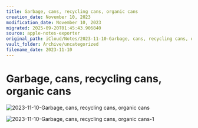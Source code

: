 ```yaml
---
title: Garbage, cans, recycling cans, organic cans
creation_date: November 10, 2023
modification_date: November 10, 2023
migrated: 2025-09-20T01:45:43.906840
source: apple-notes-exporter
original_path: iCloud/Notes/2023-11-10-Garbage, cans, recycling cans, organic cans.md
vault_folder: Archive/uncategorized
filename_date: 2023-11-10
---
```



# Garbage, cans, recycling cans, organic cans
![2023-11-10-Garbage, cans, recycling cans, organic cans](images/2023-11-10-Garbage,%20cans,%20recycling%20cans,%20organic%20cans.jpeg)

![2023-11-10-Garbage, cans, recycling cans, organic cans-1](images/2023-11-10-Garbage,%20cans,%20recycling%20cans,%20organic%20cans-1.jpeg)

